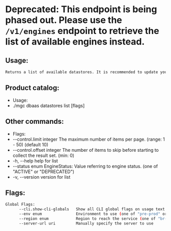 # **Deprecated**: This endpoint is being phased out. Please use the `/v1/engines` endpoint to retrieve the list of available engines instead.

## Usage:
```bash
Returns a list of available datastores. It is recommended to update your integration to use the newer `/v1/engines` endpoint for improved functionality and future compatibility.
```

## Product catalog:
- Usage:
- ./mgc dbaas datastores list [flags]

## Other commands:
- Flags:
- --control.limit integer    The maximum number of items per page. (range: 1 - 50) (default 10)
- --control.offset integer   The number of items to skip before starting to collect the result set. (min: 0)
- -h, --help                     help for list
- --status enum              EngineStatus: Value referring to engine status. (one of "ACTIVE" or "DEPRECATED")
- -v, --version                  version for list

## Flags:
```bash
Global Flags:
      --cli.show-cli-globals   Show all CLI global flags on usage text
      --env enum               Environment to use (one of "pre-prod" or "prod") (default "prod")
      --region enum            Region to reach the service (one of "br-mgl1", "br-ne1" or "br-se1") (default "br-se1")
      --server-url uri         Manually specify the server to use
```

